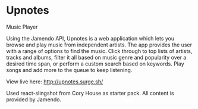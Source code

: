# Upnotes

Music Player

Using the Jamendo API, Upnotes is a web application which lets you browse and play music from independent artists. The app provides the user with a range of options to find the music. Click through to top lists of artists, tracks and albums, filter it all based on music genre and popularity over a desired time span, or perform a custom search based on keywords. Play songs and add more to the queue to keep listening.

View live here: http://upnotes.surge.sh/

Used react-slingshot from Cory House as starter pack.
All content is provided by Jamendo.
